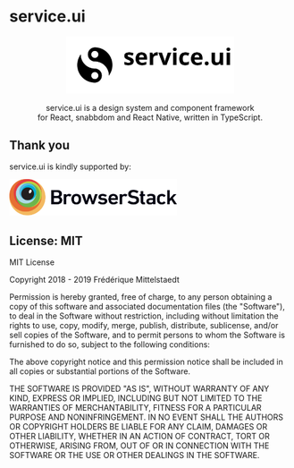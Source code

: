 # service.ui

<p align="center">
<img width="300" src="./media/serviceui/serviceui-logo.svg">
</p>
<p align="center">
  service.ui is a design system and component framework<br/>for React, snabbdom and React Native, written in TypeScript.
</p>

## Thank you

service.ui is kindly supported by:

<a href="https://www.browserstack.com" title="BrowserStack">
  <img width="300" src="./media/browserstack/Browserstack-logo.svg" alt="Browserstack">

</a>

## License: MIT

MIT License

Copyright 2018 - 2019 Frédérique Mittelstaedt

Permission is hereby granted, free of charge, to any person obtaining a copy of
this software and associated documentation files (the "Software"), to deal in
the Software without restriction, including without limitation the rights to
use, copy, modify, merge, publish, distribute, sublicense, and/or sell copies of
the Software, and to permit persons to whom the Software is furnished to do so,
subject to the following conditions:

The above copyright notice and this permission notice shall be included in all
copies or substantial portions of the Software.

THE SOFTWARE IS PROVIDED "AS IS", WITHOUT WARRANTY OF ANY KIND, EXPRESS OR
IMPLIED, INCLUDING BUT NOT LIMITED TO THE WARRANTIES OF MERCHANTABILITY, FITNESS
FOR A PARTICULAR PURPOSE AND NONINFRINGEMENT. IN NO EVENT SHALL THE AUTHORS OR
COPYRIGHT HOLDERS BE LIABLE FOR ANY CLAIM, DAMAGES OR OTHER LIABILITY, WHETHER
IN AN ACTION OF CONTRACT, TORT OR OTHERWISE, ARISING FROM, OUT OF OR IN
CONNECTION WITH THE SOFTWARE OR THE USE OR OTHER DEALINGS IN THE SOFTWARE.
